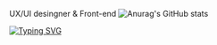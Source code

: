 UX/UI desingner & Front-end
![Anurag's GitHub stats](https://github-readme-stats.vercel.app/api?username=chinred&show_icons=true&theme=radical)

<a href="https://git.io/typing-svg"><img src="https://readme-typing-svg.demolab.com?font=Fira+Code&weight=600&size=25&letterSpacing=&pause=1000&center=%EA%B1%B0%EC%A7%93&vCenter=%EA%B1%B0%EC%A7%93&repeat=%EC%A7%84%EC%8B%A4&random=%EA%B1%B0%EC%A7%93&width=435&lines=Hi;My+Name+is+taeseong+An;My+job+is+front-end." alt="Typing SVG" /></a>
